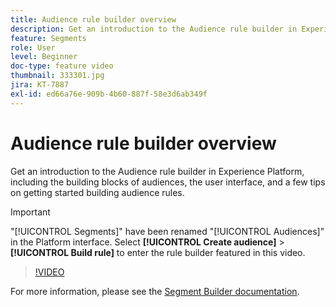 ```yaml
---
title: Audience rule builder overview
description: Get an introduction to the Audience rule builder in Experience Platform, including the building blocks of audiences, the user interface, and a few tips on getting started building audience rules.
feature: Segments
role: User
level: Beginner
doc-type: feature video
thumbnail: 333301.jpg
jira: KT-7887
exl-id: ed66a76e-909b-4b60-887f-58e3d6ab349f
---
```

# Audience rule builder overview

Get an introduction to the Audience rule builder in Experience Platform, including the building blocks of audiences, the user interface, and a few tips on getting started building audience rules.

>[!IMPORTANT]
>
> "[!UICONTROL Segments]" have been renamed "[!UICONTROL Audiences]" in the Platform interface. Select **[!UICONTROL Create audience]** > **[!UICONTROL Build rule]** to enter the rule builder featured in this video.


>[!VIDEO](https://video.tv.adobe.com/v/333301/?quality=12&learn=on)

For more information, please see the [Segment Builder documentation](https://experienceleague.adobe.com/docs/experience-platform/segmentation/ui/segment-builder.html).
